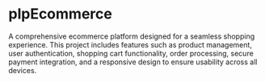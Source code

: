 # plpEcommerce
A comprehensive ecommerce platform designed for a seamless shopping experience. This project includes features such as product management, user authentication, shopping cart functionality, order processing, secure payment integration, and a responsive design to ensure usability across all devices.
